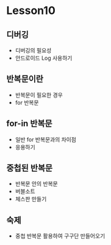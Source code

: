 # Lesson10

## 디버깅
- 디버깅의 필요성
- 안드로이드 Log 사용하기

## 반복문이란
- 반복문이 필요한 경우
- for 반복문

## for-in 반복문
- 일반 for 반복문과의 차이점
- 응용하기

## 중첩된 반복문
- 반복문 안의 반복문
- 버블소트
- 체스판 만들기

## 숙제
- 중첩 반복문 활용하여 구구단 만들어오기

